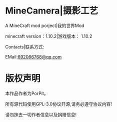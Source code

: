 # MineCamera|摄影工艺
A MineCraft mod porject|我的世界Mod

minecraft version：1.10.2|游戏版本： 1.10.2

Contacts|联系方式:

EMail:692066768@qq.com

# 版权声明

本作品作者为PorPit。

所有源代码使用GPL-3.0协议开源,请务必遵守协议内容!

请勿抹去一切作者信息以及捐赠信息!

